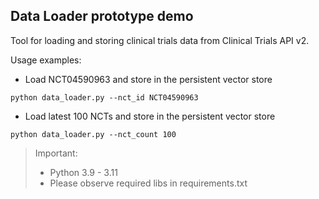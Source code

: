 ## Data Loader prototype demo

Tool for loading and storing clinical trials data from Clinical Trials API v2.

Usage examples:
- Load NCT04590963 and store in the persistent vector store
```
python data_loader.py --nct_id NCT04590963
```
- Load latest 100 NCTs and store in the persistent vector store
```
python data_loader.py --nct_count 100
```
> Important: 
> * Python 3.9 - 3.11
> * Please observe required libs in requirements.txt